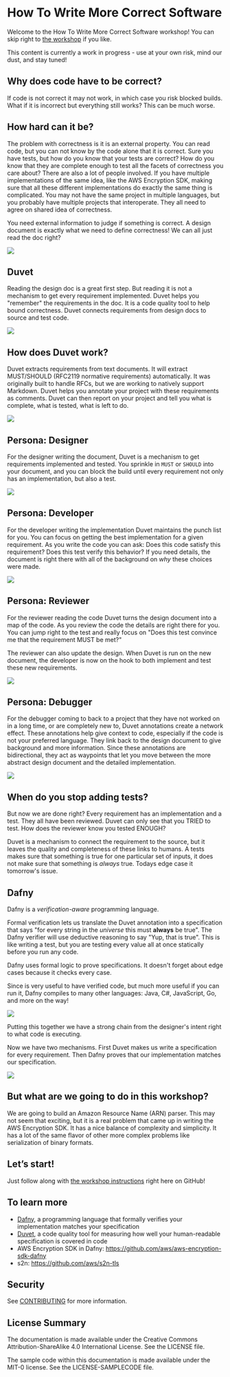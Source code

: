 # How To Write More Correct Software

Welcome to the How To Write More Correct Software workshop!
You can skip right to [the workshop](./instructions/steps.md) if you like.

This content is currently a work in progress - use at your own risk, mind our dust, and stay tuned!

## Why does code have to be correct?

If code is not correct it may not work,
in which case you risk blocked builds.
What if it is incorrect but everything still works?
This can be much worse.

## How hard can it be?

The problem with correctness is it is an external property.
You can read code, but you can not know by the code alone that it is correct.
Sure you have tests, but how do you know that your tests are correct?
How do you know that they are complete enough
to test all the facets of correctness you care about?
There are also a lot of people involved.
If you have multiple implementations of the same idea,
like the AWS Encryption SDK,
making sure that all these different implementations
do exactly the same thing is complicated.
You may not have the same project in multiple languages,
but you probably have multiple projects that interoperate.
They all need to agree on shared idea of correctness.

You need external information to judge if something is correct.
A design document is exactly what we need to define correctness!
We can all just read the doc right?

![](./img/how-hard.png)

## Duvet

Reading the design doc is a great first step.
But reading it is not a mechanism to get every requirement implemented.
Duvet helps you "remember" the requirements in the doc.
It is a code quality tool to help bound correctness.
Duvet connects requirements from design docs to source and test code.

![](./img/duvet.png)

## How does Duvet work?

Duvet extracts requirements from text documents.
It will extract MUST/SHOULD (RFC2119 normative requirements) automatically.
It was originally built to handle RFCs,
but we are working to natively support Markdown.
Duvet helps you annotate your project
with these requirements as comments.
Duvet can then report on your project
and tell you what is complete, what is tested, what is left to do.

![](./img/duvet-works.png)
## Persona: Designer

For the designer writing the document,
Duvet is a mechanism to get requirements implemented and tested.
You sprinkle in `MUST` or `SHOULD` into your document,
and you can block the build until every requirement
not only has an implementation, but also a test.

![](./img/designer.png)

## Persona: Developer

For the developer writing the implementation
Duvet maintains the punch list for you.
You can focus on getting the best implementation for a given requirement.
As you write the code you can ask:
Does this code satisfy this requirement?
Does this test verify this behavior?
If you need details,
the document is right there with all of the background
on _why_ these choices were made.

![](./img/developer.png)

## Persona: Reviewer

For the reviewer reading the code
Duvet turns the design document into a map of the code.
As you review the code the details are right there for you.
You can jump right to the test and really focus on
"Does this test convince me that the requirement MUST be met?"

The reviewer can also update the design.
When Duvet is run on the new document,
the developer is now on the hook
to both implement and test these new requirements.

![](./img/reviewer.png)

## Persona: Debugger

For the debugger coming to back to a project
that they have not worked on in a long time,
or are completely new to,
Duvet annotations create a network effect.
These annotations help give context to code,
especially if the code is not your preferred language.
They link back to the design document
to give background and more information.
Since these annotations are bidirectional,
they act as waypoints that let you move between
the more abstract design document
and the detailed implementation.

![](./img/debugger.png)

## When do you stop adding tests?

But now we are done right?
Every requirement has an implementation and a test.
They all have been reviewed.
Duvet can only see that you TRIED to test.
How does the reviewer know you tested ENOUGH?

Duvet is a mechanism to connect the requirement to the source,
but it leaves the quality and completeness of these links to humans.
A tests makes sure that something is true for one particular set of inputs,
it does not make sure that something is *always* true.
Todays edge case it tomorrow's issue.

## Dafny

Dafny is a *verification-aware* programming language.

Formal verification lets us translate the Duvet annotation
into a specification that says
"for every string in the *universe* this must **always** be true".
The Dafny verifier will use deductive reasoning to say "Yup, that is true".
This is like writing a test, but you are testing every value all at once
statically before you run any code.

Dafny uses formal logic to prove specifications.
It doesn't forget about edge cases
because it checks every case.

Since is very useful to have verified code,
but much more useful if you can run it,
Dafny compiles to many other languages:
Java, C#, JavaScript, Go, and more on the way!

![](./img/dafny.png)

Putting this together we have a strong chain
from the designer's intent right to what code is executing.

Now we have two mechanisms.
First Duvet makes us write a specification for every requirement.
Then Dafny proves that our implementation matches our specification.

![](./img/mechanisms.png)

## But what are we going to do in this workshop?

We are going to build an Amazon Resource Name (ARN) parser.
This may not seem that exciting,
but it is a real problem that came up in writing the AWS Encryption SDK.
It has a nice balance of complexity and simplicity.
It has a lot of the same flavor of other more complex problems
like serialization of binary formats.

## Let’s start!

Just follow along with [the workshop instructions](./instructions/steps.md) right here on GitHub!

## To learn more

* [Dafny](http://dafny.org/), a programming language that formally verifies your implementation matches your specification
* [Duvet](https://github.com/awslabs/duvet), a code quality tool for measuring how well your human-readable specification is covered in code
* AWS Encryption SDK in Dafny: [https://github\.com/aws/aws\-encryption\-sdk\-dafny](https://github.com/aws/aws-encryption-sdk-dafny)
* s2n: [https://github\.com/aws/s2n\-tls](https://github.com/aws/s2n-tls)

## Security

See [CONTRIBUTING](CONTRIBUTING.md#security-issue-notifications) for more information.

## License Summary

The documentation is made available under the Creative Commons Attribution-ShareAlike 4.0 International License. See the LICENSE file.

The sample code within this documentation is made available under the MIT-0 license. See the LICENSE-SAMPLECODE file.
